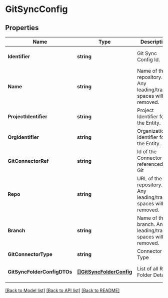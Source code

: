 # GitSyncConfig

## Properties
Name | Type | Description | Notes
------------ | ------------- | ------------- | -------------
**Identifier** | **string** | Git Sync Config Id. | [optional] [default to null]
**Name** | **string** | Name of the repository. Any leading/trailing spaces will be removed. | [optional] [default to null]
**ProjectIdentifier** | **string** | Project Identifier for the Entity. | [optional] [default to null]
**OrgIdentifier** | **string** | Organization Identifier for the Entity. | [optional] [default to null]
**GitConnectorRef** | **string** | Id of the Connector referenced in Git | [optional] [default to null]
**Repo** | **string** | URL of the repository. Any leading/trailing spaces will be removed. | [optional] [default to null]
**Branch** | **string** | Name of the branch. Any leading/trailing spaces will be removed. | [optional] [default to null]
**GitConnectorType** | **string** | Connector Type | [default to null]
**GitSyncFolderConfigDTOs** | [**[]GitSyncFolderConfig**](GitSyncFolderConfig.md) | List of all Root Folder Details | [optional] [default to null]

[[Back to Model list]](../README.md#documentation-for-models) [[Back to API list]](../README.md#documentation-for-api-endpoints) [[Back to README]](../README.md)

